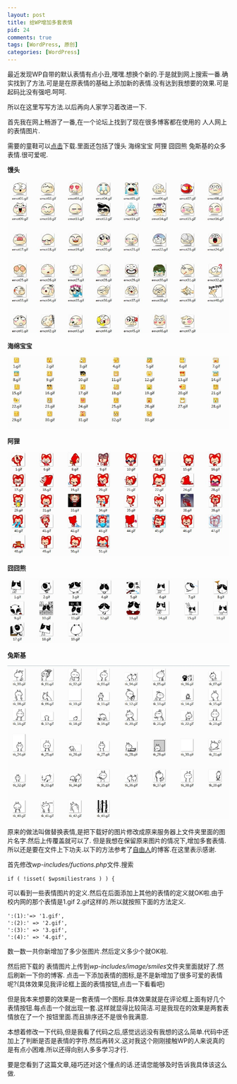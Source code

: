 ```yaml
---
layout: post
title: 给WP增加多套表情
pid: 24
comments: true
tags: [WordPress, 原创]
categories: [WordPress]
---
```

最近发现WP自带的默认表情有点小丑,嘿嘿.想换个新的.于是就到网上搜索一番.确实找到了方法.可是是在原表情的基础上添加新的表情.没有达到我想要的效果.可是起码比没有强吧.呵呵.

所以在这里写写方法.以后再向人家学习着改进一下.

首先我在网上畅游了一番,在一个论坛上找到了现在很多博客都在使用的 人人网上的表情图片.

需要的童鞋可以[点击](http://u.115.com/file/f0c04e0dda)下载.里面还包括了馒头 海绵宝宝 阿狸 囧囧熊 兔斯基的众多表情.很可爱呢.

**馒头**

![](/uploads/2011/04/01_01.jpg)

**海绵宝宝**

![](/uploads/2011/04/01_02.jpg)

**阿狸**

![](/uploads/2011/04/01_03.jpg)

**囧囧熊**

![](/uploads/2011/04/01_04.jpg)

**兔斯基**

![](/uploads/2011/04/01_05.jpg)

原来的做法叫做替换表情,是把下载好的图片修改成原来服务器上文件夹里面的图片名字.然后上传覆盖就可以了.
但是我想在保留原来图片的情况下,增加多套表情.所以还是要在文件上下功夫.以下的方法参考了[自由人](http://www.zenoven.com/life/other/200911737.html)的博客.在这里表示感谢.

首先修改*wp-includes/fuctions.php*文件.搜索

    if ( !isset( $wpsmiliestrans ) ) {

可以看到一些表情图片的定义.然后在后面添加上其他的表情的定义就OK啦.由于校内网的那个表情是1.gif 2.gif这样的.所以就按照下面的方法定义.

    ':(1):'=> '1.gif',
    ':(2):' => '2.gif',
    ':(3):' => '3.gif',
    ':(4):' => '4.gif',

数一数一共你新增加了多少张图片.然后定义多少个就OK啦.

然后把下载的 表情图片上传到*wp-includes/image/smiles*文件夹里面就好了.然后刷新一下你的博客.
点击一下添加表情的图标,是不是新增加了很多可爱的表情呢?(具体效果见我评论框上面的表情按钮,点击一下看看吧)

但是我本来想要的效果是一套表情一个图标.具体效果就是在评论框上面有好几个表情按钮.每点击一个就出现一套.这样就显得比较简洁.可是我现在的效果是两套表情放在了一个 按钮里面.而且排序还不是很令我满意.

本想着修改一下代码,但是我看了代码之后,感觉远远没有我想的这么简单.代码中还加上了判断是否是表情的字符.然后再转义.这对我这个刚刚接触WP的人来说真的是有点小困难.所以还得向别人多多学习才行.

要是您看到了这篇文章,碰巧还对这个懂点的话.还请您能够及时告诉我具体该这么做.
